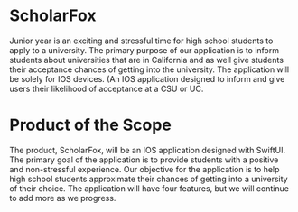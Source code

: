# ScholarFox
Junior year is an exciting and stressful time for high school students to apply to a university. The primary purpose of our application is to inform students about universities that are in California and as well give students their acceptance chances of getting into the university. The application will be solely for IOS devices. (An IOS application designed to inform and give users their likelihood of acceptance at a CSU or UC.

# Product of the Scope
The product, ScholarFox, will be an IOS application designed with SwiftUI. The primary goal of the application is to provide students with a positive and non-stressful experience.  Our objective for the application is to help high school students approximate their chances of getting into a university of their choice. The application will have four features, but we will continue to add more as we progress.
